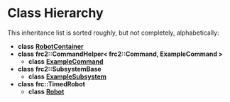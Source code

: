 
# Class Hierarchy

This inheritance list is sorted roughly, but not completely, alphabetically:


* **class** [**RobotContainer**](class_robot_container.md) 
* **class** **frc2::CommandHelper< frc2::Command, ExampleCommand >**    
    * **class** [**ExampleCommand**](class_example_command.md) 
* **class** **frc2::SubsystemBase**    
    * **class** [**ExampleSubsystem**](class_example_subsystem.md) 
* **class** **frc::TimedRobot**    
    * **class** [**Robot**](class_robot.md) 

